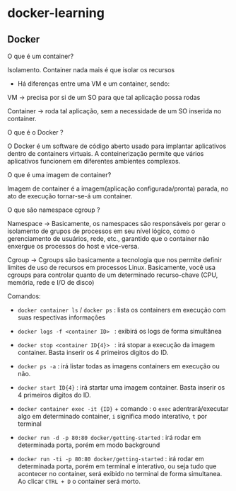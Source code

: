 # docker-learning


## Docker

O que é um container?

Isolamento. Container nada mais é que isolar os recursos

* Há diferenças entre uma VM e um container, sendo:

VM -> precisa por si de um SO para que tal aplicação possa rodas

Container -> roda tal aplicação, sem a necessidade de um SO inserida no container.

O que é o Docker ?

O Docker é um software de código aberto usado para implantar aplicativos dentro de containers virtuais. A conteinerização permite que vários aplicativos funcionem em diferentes ambientes complexos. 

O que é uma imagem de container?

Imagem de container é a imagem(aplicação configurada/pronta) parada, no ato de execução tornar-se-á um container.

O que são namespace cgroup ?

Namespace -> Basicamente, os namespaces são responsáveis por gerar o isolamento de grupos de processos em seu nível lógico, como o gerenciamento de usuários, rede, etc., garantido que o container não enxergue os processos do host e vice-versa.

Cgroup -> Cgroups são basicamente a tecnologia que nos permite definir limites de uso de recursos em processos Linux. Basicamente, você usa cgroups para controlar quanto de um determinado recurso-chave (CPU, memória, rede e I/O de disco)


Comandos:

- `docker container ls` / `docker ps` : lista os containers em execução com suas respectivas informações

- `docker logs -f <container ID> ` : exibirá os logs de forma simultânea 

- `docker stop <container ID{4}> ` : irá stopar a execução da imagem container. Basta inserir os 4 primeiros digitos do ID.

- `docker ps -a` : irá listar todas as imagens containers em execução ou não.

- `docker start ID{4}` : irá startar uma imagem container. Basta inserir os 4 primeiros digitos do ID.

- `docker container exec -it {ID}` + comando : o `exec` adentrará/executar algo em determinado container, `i` significa modo interativo, `t` por terminal 

- `docker run -d -p 80:80 docker/getting-started` :  irá rodar em determinada porta, porém em modo background

- `docker run -ti -p 80:80 docker/getting-started` :  irá rodar em determinada porta, porém em terminal e interativo, ou seja tudo que acontecer no container, será exibido no terminal de forma simultanea.  Ao clicar `CTRL + D` o container será morto.



